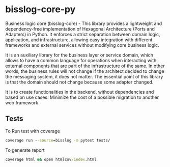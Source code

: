 # bisslog-core-py

Business logic core (bisslog-core) - This library provides a lightweight and dependency-free implementation of
Hexagonal Architecture (Ports and Adapters) in Python. It enforces a strict
separation between domain logic, application, and infrastructure, allowing easy integration with different frameworks and external services without modifying core business logic.

It is an auxiliary library for the business layer or service domain, which allows to have a common language for operations when interacting with external components that are part of the infrastructure of the same. In other words, the business rules will not change if the architect decided to change the messaging system, it does not matter. The essential point of this library is that the domain should not change because some adapter changed.


It is to create functionalities in the backend, without dependencies and based on use cases. Minimize the cost of a possible migration to another web framework. 



## Tests

To Run test with coverage
~~~cmd
coverage run --source=bisslog -m pytest tests/
~~~


To generate report
~~~cmd
coverage html && open htmlcov/index.html
~~~